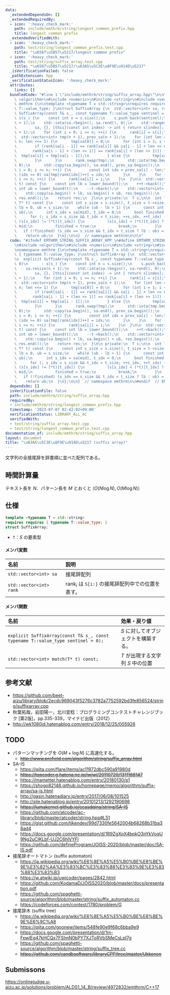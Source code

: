 ```yaml
---
data:
  _extendedDependsOn: []
  _extendedRequiredBy:
  - icon: ':heavy_check_mark:'
    path: include/emthrm/string/longest_common_prefix.hpp
    title: longest common prefix
  _extendedVerifiedWith:
  - icon: ':heavy_check_mark:'
    path: test/string/longest_common_prefix.test.cpp
    title: "\u6587\u5B57\u5217/longest common prefix"
  - icon: ':heavy_check_mark:'
    path: test/string/suffix_array.test.cpp
    title: "\u6587\u5B57\u5217/\u63A5\u5C3E\u8F9E\u914D\u5217"
  _isVerificationFailed: false
  _pathExtension: hpp
  _verificationStatusIcon: ':heavy_check_mark:'
  attributes:
    links: []
  bundledCode: "#line 1 \"include/emthrm/string/suffix_array.hpp\"\n\n\n\n#include\
    \ <algorithm>\n#include <numeric>\n#include <string>\n#include <vector>\n\nnamespace\
    \ emthrm {\n\ntemplate <typename T = std::string>\nrequires requires { typename\
    \ T::value_type; }\nstruct SuffixArray {\n  std::vector<int> sa, rank;\n\n  explicit\
    \ SuffixArray(const T& s_, const typename T::value_type sentinel = 0)\n      :\
    \ s(s_) {\n    const int n = s.size();\n    s.push_back(sentinel);\n    sa.resize(n\
    \ + 1);\n    std::iota(sa.rbegin(), sa.rend(), 0);\n    std::ranges::stable_sort(\n\
    \        sa, {}, [this](const int index) -> int { return s[index]; });\n    rank.resize(n\
    \ + 1);\n    for (int i = 0; i <= n; ++i) {\n      rank[i] = s[i];\n    }\n  \
    \  std::vector<int> tmp(n + 1), prev_sa(n + 1);\n    for (int len = 1; len <=\
    \ n; len <<= 1) {\n      tmp[sa[0]] = 0;\n      for (int i = 1; i <= n; ++i) {\n\
    \        if (rank[sa[i - 1]] == rank[sa[i]] && sa[i - 1] + len <= n &&\n     \
    \       rank[sa[i - 1] + (len >> 1)] == rank[sa[i] + (len >> 1)]) {\n        \
    \  tmp[sa[i]] = tmp[sa[i - 1]];\n        } else {\n          tmp[sa[i]] = i;\n\
    \        }\n      }\n      rank.swap(tmp);\n      std::iota(tmp.begin(), tmp.end(),\
    \ 0);\n      std::copy(sa.begin(), sa.end(), prev_sa.begin());\n      for (int\
    \ i = 0; i <= n; ++i) {\n        const int idx = prev_sa[i] - len;\n        if\
    \ (idx >= 0) sa[tmp[rank[idx]]++] = idx;\n      }\n    }\n    for (int i = 0;\
    \ i <= n; ++i) {\n      rank[sa[i]] = i;\n    }\n  }\n\n  std::vector<int> match(T*\
    \ t) const {\n    const int lb = lower_bound(t);\n    ++t->back();\n    const\
    \ int ub = lower_bound(t);\n    --t->back();\n    std::vector<int> res(ub - lb);\n\
    \    std::copy(sa.begin() + lb, sa.begin() + ub, res.begin());\n    std::sort(res.begin(),\
    \ res.end());\n    return res;\n  }\n\n private:\n  T s;\n\n  int lower_bound(const\
    \ T* t) const {\n    const int s_size = s.size(), t_size = t->size();\n    int\
    \ lb = 0, ub = s_size;\n    while (ub - lb > 1) {\n      const int mid = std::midpoint(lb,\
    \ ub);\n      int s_idx = sa[mid], t_idx = 0;\n      bool finished = false;\n\
    \      for (; s_idx < s_size && t_idx < t_size; ++s_idx, ++t_idx) {\n        if\
    \ (s[s_idx] != (*t)[t_idx]) {\n          (s[s_idx] < (*t)[t_idx] ? lb : ub) =\
    \ mid;\n          finished = true;\n          break;\n        }\n      }\n   \
    \   if (!finished) (s_idx == s_size && t_idx < t_size ? lb : ub) = mid;\n    }\n\
    \    return ub;\n  }\n};\n\n}  // namespace emthrm\n\n\n"
  code: "#ifndef EMTHRM_STRING_SUFFIX_ARRAY_HPP_\n#define EMTHRM_STRING_SUFFIX_ARRAY_HPP_\n\
    \n#include <algorithm>\n#include <numeric>\n#include <string>\n#include <vector>\n\
    \nnamespace emthrm {\n\ntemplate <typename T = std::string>\nrequires requires\
    \ { typename T::value_type; }\nstruct SuffixArray {\n  std::vector<int> sa, rank;\n\
    \n  explicit SuffixArray(const T& s_, const typename T::value_type sentinel =\
    \ 0)\n      : s(s_) {\n    const int n = s.size();\n    s.push_back(sentinel);\n\
    \    sa.resize(n + 1);\n    std::iota(sa.rbegin(), sa.rend(), 0);\n    std::ranges::stable_sort(\n\
    \        sa, {}, [this](const int index) -> int { return s[index]; });\n    rank.resize(n\
    \ + 1);\n    for (int i = 0; i <= n; ++i) {\n      rank[i] = s[i];\n    }\n  \
    \  std::vector<int> tmp(n + 1), prev_sa(n + 1);\n    for (int len = 1; len <=\
    \ n; len <<= 1) {\n      tmp[sa[0]] = 0;\n      for (int i = 1; i <= n; ++i) {\n\
    \        if (rank[sa[i - 1]] == rank[sa[i]] && sa[i - 1] + len <= n &&\n     \
    \       rank[sa[i - 1] + (len >> 1)] == rank[sa[i] + (len >> 1)]) {\n        \
    \  tmp[sa[i]] = tmp[sa[i - 1]];\n        } else {\n          tmp[sa[i]] = i;\n\
    \        }\n      }\n      rank.swap(tmp);\n      std::iota(tmp.begin(), tmp.end(),\
    \ 0);\n      std::copy(sa.begin(), sa.end(), prev_sa.begin());\n      for (int\
    \ i = 0; i <= n; ++i) {\n        const int idx = prev_sa[i] - len;\n        if\
    \ (idx >= 0) sa[tmp[rank[idx]]++] = idx;\n      }\n    }\n    for (int i = 0;\
    \ i <= n; ++i) {\n      rank[sa[i]] = i;\n    }\n  }\n\n  std::vector<int> match(T*\
    \ t) const {\n    const int lb = lower_bound(t);\n    ++t->back();\n    const\
    \ int ub = lower_bound(t);\n    --t->back();\n    std::vector<int> res(ub - lb);\n\
    \    std::copy(sa.begin() + lb, sa.begin() + ub, res.begin());\n    std::sort(res.begin(),\
    \ res.end());\n    return res;\n  }\n\n private:\n  T s;\n\n  int lower_bound(const\
    \ T* t) const {\n    const int s_size = s.size(), t_size = t->size();\n    int\
    \ lb = 0, ub = s_size;\n    while (ub - lb > 1) {\n      const int mid = std::midpoint(lb,\
    \ ub);\n      int s_idx = sa[mid], t_idx = 0;\n      bool finished = false;\n\
    \      for (; s_idx < s_size && t_idx < t_size; ++s_idx, ++t_idx) {\n        if\
    \ (s[s_idx] != (*t)[t_idx]) {\n          (s[s_idx] < (*t)[t_idx] ? lb : ub) =\
    \ mid;\n          finished = true;\n          break;\n        }\n      }\n   \
    \   if (!finished) (s_idx == s_size && t_idx < t_size ? lb : ub) = mid;\n    }\n\
    \    return ub;\n  }\n};\n\n}  // namespace emthrm\n\n#endif  // EMTHRM_STRING_SUFFIX_ARRAY_HPP_\n"
  dependsOn: []
  isVerificationFile: false
  path: include/emthrm/string/suffix_array.hpp
  requiredBy:
  - include/emthrm/string/longest_common_prefix.hpp
  timestamp: '2023-07-07 02:42:02+09:00'
  verificationStatus: LIBRARY_ALL_AC
  verifiedWith:
  - test/string/suffix_array.test.cpp
  - test/string/longest_common_prefix.test.cpp
documentation_of: include/emthrm/string/suffix_array.hpp
layout: document
title: "\u63A5\u5C3E\u8F9E\u914D\u5217 (suffix array)"
---
```


文字列の全接尾辞を辞書順に並べた配列である。


## 時間計算量

テキスト長を $N$、パターン長を $M$ とおくと $\langle O(N\log{N}), O(M\log{N}) \rangle$


## 仕様

```cpp
template <typename T = std::string>
requires requires { typename T::value_type; }
struct SuffixArray;
```

- `T`：$S$ の要素型

#### メンバ変数

|名前|説明|
|:--|:--|
|`std::vector<int> sa`|接尾辞配列|
|`std::vector<int> rank`|$\mathrm{rank}_i$ は `S[i:]` の接尾辞配列中での位置を表す。|

#### メンバ関数

|名前|効果・戻り値|
|:--|:--|
|`explicit SuffixArray(const T& s_, const typename T::value_type sentinel = 0);`|$S$ に対してオブジェクトを構築する。|
|`std::vector<int> match(T* t) const;`|$T$ が出現する文字列 $S$ 中の位置|


## 参考文献

- https://github.com/beet-aizu/library/blob/2ecdc969043f5276c3782a7752592bd3fe856524/string/suffixarray.cpp
- 秋葉拓哉，岩田陽一，北川宜稔：プログラミングコンテストチャレンジブック \[第2版\]，pp.335-339，マイナビ出版（2012）
- http://wk1080id.hatenablog.com/entry/2018/12/25/005926


## TODO

- パターンマッチングを $O(M + \log{N})$ に高速化する。
  - ~~http://www.prefield.com/algorithm/string/suffix_array.html~~
- SA-IS
  - https://qiita.com/flare/items/ac11972dbc590a91980d
  - ~~https://topcoder.g.hatena.ne.jp/iwiwi/20110720/1311168147~~
  - https://mametter.hatenablog.com/entry/20180130/p1
  - https://shogo82148.github.io/homepage/memo/algorithm/suffix-array/sa-is.html
  - http://gasin.hatenadiary.jp/entry/2017/06/08/101525
  - http://sile.hatenablog.jp/entry/20101213/1292190698
  - ~~https://lumakernel.github.io/ecasdqina/string/SA-IS~~
  - https://github.com/atcoder/ac-library/blob/master/atcoder/string.hpp#L51
  - https://gist.github.com/tjkendev/99d7330fe5642004b68268b31ba38ad4
  - https://docs.google.com/presentation/d/1R9ZgXqX4bpkO3nYkVoqU9Ng2uCIKLbf-UJ2C6hlVYFI
  - https://github.com/defineProgram/JOISS-2020/blob/master/doc/SA-IS.pdf
- 接尾辞オートマトン (suffix automaton)
  - https://ja.wikipedia.org/wiki/%E6%8E%A5%E5%B0%BE%E8%BE%9E%E3%82%AA%E3%83%BC%E3%83%88%E3%83%9E%E3%83%88%E3%83%B3
  - https://w.atwiki.jp/uwicoder/pages/2842.html
  - https://github.com/KodamaD/JOISS2020/blob/master/docs/presentation.pdf
  - https://github.com/spaghetti-source/algorithm/blob/master/string/suffix_automaton.cc
  - https://codeforces.com/contest/1780/problem/G
- 接尾辞木 (suffix tree)
  - https://ja.wikipedia.org/wiki/%E6%8E%A5%E5%B0%BE%E8%BE%9E%E6%9C%A8
  - https://qiita.com/goonew/items/548fe90e9f68c6bba9e9
  - https://docs.google.com/presentation/d/1m-FpwlEg47kHCQx7FSImN0bPY7XJToRVbSMeCsLpI7g
  - https://github.com/spaghetti-source/algorithm/blob/master/string/suffix_tree.cc
  - ~~https://github.com/eandbsoftware/libraryCPP/tree/master/Ukkonen~~


## Submissons

https://onlinejudge.u-aizu.ac.jp/solutions/problem/ALDS1_14_B/review/4972832/emthrm/C++17
